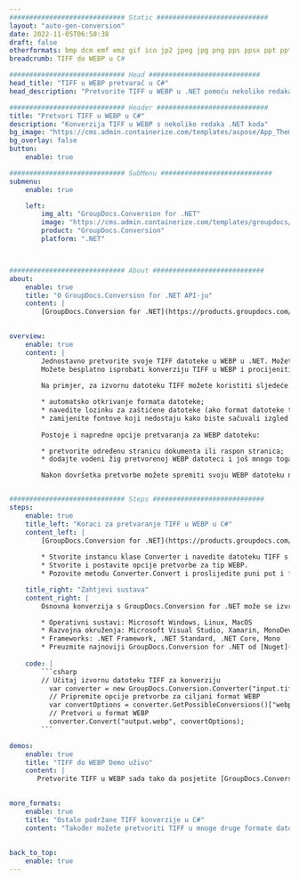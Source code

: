 ```yaml
---
############################# Static ############################
layout: "auto-gen-conversion"
date: 2022-11-05T06:50:38
draft: false
otherformats: bmp dcm emf emz gif ico jp2 jpeg jpg png pps ppsx ppt pptx psb psd svg svgz tga tif tiff webp wmf wmz
breadcrumb: TIFF do WEBP u C#

############################# Head ############################
head_title: "TIFF u WEBP pretvarač u C#"
head_description: "Pretvorite TIFF u WEBP u .NET pomoću nekoliko redaka koda. Koristite GroupDocs Document Conversion API za pretvaranje preko 160 formata datoteka."

############################# Header ############################
title: "Pretvori TIFF u WEBP u C#"
description: "Konverzija TIFF u WEBP s nekoliko redaka .NET koda"
bg_image: "https://cms.admin.containerize.com/templates/aspose/App_Themes/V3/images/bg/header1.png"
bg_overlay: false
button:
    enable: true

############################# SubMenu ############################
submenu:
    enable: true

    left:
        img_alt: "GroupDocs.Conversion for .NET"
        image: "https://cms.admin.containerize.com/templates/groupdocs/images/product-logos/90x90-noborder/groupdocs-conversion-net.png"
        product: "GroupDocs.Conversion"
        platform: ".NET"



############################# About ############################
about:
    enable: true
    title: "O GroupDocs.Conversion for .NET API-ju"
    content: |
        [GroupDocs.Conversion for .NET](https://products.groupdocs.com/conversion/net/) može se koristiti za pretvaranje Microsoft Worda, Excela, PowerPointa, PDF-a, Visio i drugih formata. GroupDocs.Conversion je samostalni API koji je prikladan za pozadinske i interne sustave gdje su potrebne visoke performanse. Ne ovisi o softveru poput Microsofta ili Open Officea.
    

overview:
    enable: true
    content: |
        Jednostavno pretvorite svoje TIFF datoteke u WEBP u .NET. Možete koristiti samo nekoliko C# linija koda na bilo kojoj platformi po vašem izboru kao što su - Windows, Linux, macOS.
        Možete besplatno isprobati konverziju TIFF u WEBP i procijeniti kvalitetu rezultata konverzije. Uz jednostavne scenarije konverzije datoteka, možete isprobati naprednije opcije za učitavanje izvorne TIFF datoteke i za spremanje izlaznog WEBP rezultata. 
        
        Na primjer, za izvornu datoteku TIFF možete koristiti sljedeće opcije učitavanja:

        * automatsko otkrivanje formata datoteke;
        * navedite lozinku za zaštićene datoteke (ako format datoteke to podržava);
        * zamijenite fontove koji nedostaju kako biste sačuvali izgled dokumenta.
        
        Postoje i napredne opcije pretvaranja za WEBP datoteku:

        * pretvorite određenu stranicu dokumenta ili raspon stranica;
        * dodajte vodeni žig pretvorenoj WEBP datoteci i još mnogo toga.

        Nakon dovršetka pretvorbe možete spremiti svoju WEBP datoteku na lokalnu stazu datoteke ili bilo koju pohranu treće strane kao što su FTP, Amazon S3, Google Drive, Dropbox itd. Imajte na umu - da pretvorite TIFF u {{ TO}} nema potrebe za instaliranjem bilo kakvog dodatnog softvera - poput MS Officea, Open Officea, Adobe Acrobat Readera itd.


############################# Steps ############################
steps:
    enable: true
    title_left: "Koraci za pretvaranje TIFF u WEBP u C#"
    content_left: |
        [GroupDocs.Conversion for .NET](https://products.groupdocs.com/conversion/net/) programerima olakšava pretvaranje TIFF datoteke u WEBP s nekoliko redaka koda.
        
        * Stvorite instancu klase Converter i navedite datoteku TIFF s punim putem
        * Stvorite i postavite opcije pretvorbe za tip WEBP.
        * Pozovite metodu Converter.Convert i proslijedite puni put i format (WEBP) kao parametar

    title_right: "Zahtjevi sustava"
    content_right: |
        Osnovna konverzija s GroupDocs.Conversion for .NET može se izvršiti u samo nekoliko jednostavnih koraka. Naši API-ji podržani su na svim glavnim platformama i operativnim sustavima. Prije izvršavanja koda u nastavku, provjerite imate li sljedeće preduvjete instalirane na vašem sustavu.

        * Operativni sustavi: Microsoft Windows, Linux, MacOS
        * Razvojna okruženja: Microsoft Visual Studio, Xamarin, MonoDevelop
        * Frameworks: .NET Framework, .NET Standard, .NET Core, Mono
        * Preuzmite najnoviji GroupDocs.Conversion for .NET od [Nuget](https://www.nuget.org/packages/groupdocs.conversion)
         
    code: |
        ```csharp    
        // Učitaj izvornu datoteku TIFF za konverziju
          var converter = new GroupDocs.Conversion.Converter("input.tiff");
          // Pripremite opcije pretvorbe za ciljani format WEBP
          var convertOptions = converter.GetPossibleConversions()["webp"].ConvertOptions;
          // Pretvori u format WEBP
          converter.Convert("output.webp", convertOptions);
        ```

demos:
    enable: true
    title: "TIFF do WEBP Demo uživo"
    content: |
       Pretvorite TIFF u WEBP sada tako da posjetite [GroupDocs.Conversion App](https://products.groupdocs.app/conversion/family) web mjesto. Online demo ima sljedeće prednosti
          

more_formats:
    enable: true
    title: "Ostale podržane TIFF konverzije u C#"
    content: "Također možete pretvoriti TIFF u mnoge druge formate datoteka. Pogledajte popis u nastavku."
       
       
back_to_top:
    enable: true
---
```


